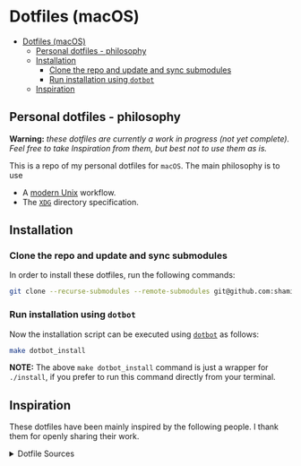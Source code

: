 # Dotfiles (macOS)

- [Dotfiles (macOS)](#dotfiles-macos)
  - [Personal dotfiles - philosophy](#personal-dotfiles---philosophy)
  - [Installation](#installation)
    - [Clone the repo and update and sync submodules](#clone-the-repo-and-update-and-sync-submodules)
    - [Run installation using `dotbot`](#run-installation-using-dotbot)
  - [Inspiration](#inspiration)
  
## Personal dotfiles - philosophy

**Warning:** _these dotfiles are currently a work in progress (not yet complete).
Feel free to take Inspiration from them, but best not to use them as is._

This is a repo of my personal dotfiles for `macOS`. The main philosophy is to
use

- A [modern Unix](https://github.com/ibraheemdev/modern-unix) workflow.
- The [`XDG`](https://wiki.archlinux.org/title/XDG_user_directories) directory specification.

## Installation

### Clone the repo and update and sync submodules

In order to install these dotfiles, run the following commands:

```bash
git clone --recurse-submodules --remote-submodules git@github.com:shamindras/dotfiles.git
```

### Run installation using `dotbot`

Now the installation script can be executed using
[`dotbot`](https://github.com/anishathalye/dotbot) as follows:

```bash
make dotbot_install
```

**NOTE:** The above `make dotbot_install` command is just a wrapper for
`./install`, if you prefer to run this command directly from your terminal.

## Inspiration

These dotfiles have been mainly inspired by the following people. I thank them
for openly sharing their work.

<details>
<summary>Dotfile Sources</summary>
<br>

- [Alicia Sykes' dotfiles](https://github.com/Lissy93/dotfiles).
- [Mattmc3's zshrc1 config](https://github.com/mattmc3/zshrc1/tree/main).
- [Josh Medeski's dotfiles](https://github.com/joshmedeski/dotfiles/tree/15576d333a884b4fb867a24f121162e4f4293a86).
- [Josean Martinez's dotfiles](https://github.com/joshmedeski/dotfiles/tree/15576d333a884b4fb867a24f121162e4f4293a86)
  and accompanying [YouTube videos](https://www.youtube.com/watch?v=U-omALWIBos&ab_channel=JoseanMartinez).
- [Mathias Bynen's dotfiles](https://github.com/mathiasbynens/dotfiles/blob/master/.macos)
  and in particular [his macOS dotfiles](https://mths.be/macos).
- [Kevin Suttle](http://kevinsuttle.com/) and his [macOS-Defaults project](https://github.com/kevinSuttle/macOS-Defaults),
  which aims to provide better documentation for [`~/.macos`](https://mths.be/macos). This is inspired by Mathias Bynen's `.macos` settings.
- [Dylan McDowell's zsh config](https://github.com/dylanjm/teton/blob/2eb03539fe2c9489ed6b5ade4ee4ee44d8c6f421/config/shells/zsh/zshenv.zsh)

</details>
